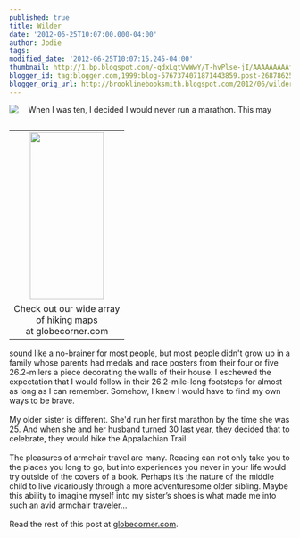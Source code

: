 ```yaml
---
published: true
title: Wilder
date: '2012-06-25T10:07:00.000-04:00'
author: Jodie
tags: 
modified_date: '2012-06-25T10:07:15.245-04:00'
thumbnail: http://1.bp.blogspot.com/-qdxLqtVwWwY/T-hvPlse-jI/AAAAAAAAAfM/lfPUMnYfbVg/s72-c/FC9780307592736.jpg
blogger_id: tag:blogger.com,1999:blog-5767374071871443859.post-2687862520342036401
blogger_orig_url: http://brooklinebooksmith.blogspot.com/2012/06/wilder.html
---
```


<div style="border-bottom: medium none; border-left: medium none; border-right: medium none; border-top: medium none; clear: both; text-align: left;"><a href="http://1.bp.blogspot.com/-qdxLqtVwWwY/T-hvPlse-jI/AAAAAAAAAfM/lfPUMnYfbVg/s1600/FC9780307592736.jpg" imageanchor="1" style="clear: left; cssfloat: left; float: left; margin-bottom: 1em; margin-right: 1em;"><img border="0" rca="true" src="http://1.bp.blogspot.com/-qdxLqtVwWwY/T-hvPlse-jI/AAAAAAAAAfM/lfPUMnYfbVg/s1600/FC9780307592736.jpg" /></a></div>﻿ <table cellpadding="0" cellspacing="0" class="tr-caption-container" style="float: right; margin-left: 1em; text-align: right;"><tbody><tr><td style="text-align: center;"><a href="http://globecornerbookstore.com/blogs/wp-content/uploads/2012/06/appalachian-trail-map_lrg-132x300.jpg" imageanchor="1" style="clear: right; cssfloat: right; margin-bottom: 1em; margin-left: auto; margin-right: auto;"><img alt="" border="0" class="alignright size-medium wp-image-7692" height="300" mce_src="http://globecornerbookstore.com/blogs/wp-content/uploads/2012/06/appalachian-trail-map_lrg-132x300.jpg" src="http://globecornerbookstore.com/blogs/wp-content/uploads/2012/06/appalachian-trail-map_lrg-132x300.jpg" title="appalachian-trail-map_lrg" width="132" /></a></td></tr><tr><td class="tr-caption" style="text-align: center;">Check out our wide array <br />of hiking maps <br />at globecorner.com</td></tr></tbody></table>﻿When I was ten, I decided I would never run a marathon. This may sound like a no-brainer for most people, but most people didn't grow up in a family whose parents had medals and race posters from their four or five 26.2-milers a piece decorating the walls of their house. I eschewed the expectation that I would follow in their 26.2-mile-long footsteps for almost as long as I can remember. Somehow, I knew I would have to find my own ways to be brave.&nbsp; <div style="border-bottom: medium none; border-left: medium none; border-right: medium none; border-top: medium none;"><br /></div><div style="border-bottom: medium none; border-left: medium none; border-right: medium none; border-top: medium none;">My older sister is different. She'd run her first marathon by the time she was 25. And when she and her husband turned 30 last year, they decided that to celebrate, they would hike the Appalachian Trail.&nbsp;&nbsp;&nbsp;</div><div style="border-bottom: medium none; border-left: medium none; border-right: medium none; border-top: medium none;"><br /></div><div style="border-bottom: medium none; border-left: medium none; border-right: medium none; border-top: medium none;">The pleasures of armchair travel are many. Reading can not only take you to the places you long to go, but into experiences you never in your life would try outside of the covers of a book. Perhaps it’s the nature of the middle child to live vicariously through a more adventuresome older sibling. Maybe this ability to imagine myself into my sister’s shoes is what made me into such an avid armchair traveler...</div><div style="border-bottom: medium none; border-left: medium none; border-right: medium none; border-top: medium none;"><br /></div><div style="border-bottom: medium none; border-left: medium none; border-right: medium none; border-top: medium none;">Read the rest of this post at <a href="http://globecornerbookstore.com/blogs/">globecorner.com</a>.</div>